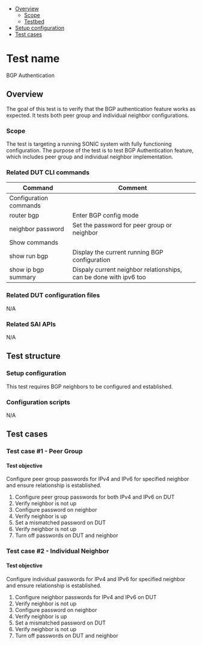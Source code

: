 - [Overview](#overview)
    - [Scope](#scope)
    - [Testbed](#testbed)
- [Setup configuration](#setup-configuration)
- [Test cases](#test-cases)

# Test name

BGP Authentication

## Overview

The goal of this test is to verify that the BGP authentication feature works as expected.  It tests both peer group and individual neighbor configurations.

### Scope

The test is targeting a running SONIC system with fully functioning configuration. The purpose of the test is to test BGP Authentication feature, which includes peer group and individual neighbor implementation.

### Related DUT CLI commands

| Command | Comment |
| ------- | ------- |
|Configuration commands| 	
| router bgp <ASN> | Enter BGP config mode |
| neighbor <peer group or neighbor IP> password <pass> | Set the password for peer group or neighbor | 	
|Show commands| 	
| show run bgp | Display the current running BGP configuration | 
| show ip bgp summary | Dispaly current neighbor relationships, can be done with ipv6 too |
	
### Related DUT configuration files

N/A

### Related SAI APIs

N/A

## Test structure
### Setup configuration

This test requires BGP neighbors to be configured and established.

### Configuration scripts

N/A

## Test cases
### Test case #1 - Peer Group

#### Test objective

Configure peer group passwords for IPv4 and IPv6 for specified neighbor and ensure relationship is established.
1. Configure peer group passwords for both IPv4 and IPv6 on DUT		
2. Verify neighbor is not up
3. Configure password on neighbor
4. Verify neighbor is up
5. Set a mismatched password on DUT
6. Verify neighbor is not up
7. Turn off passwords on DUT and neighbor

### Test case #2 - Individual Neighbor

#### Test objective
Configure individual passwords for IPv4 and IPv6 for specified neighbor and ensure relationship is established.
1. Configure neighbor passwords for IPv4 and IPv6 on DUT
2. Verify neighbor is not up
3. Configure password on neighbor
4. Verify neighbor is up
5. Set a mismatched password on DUT
6. Verify neighbor is not up
7. Turn off passwords on DUT and neighbor